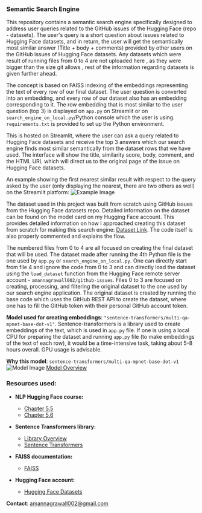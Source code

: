 ### Semantic Search Engine

This repository contains a semantic search engine specifically designed to address user queries related to the GitHub issues of the Hugging Face (repo - datasets). The user's query is a short question about issues related to Hugging Face datasets, and in return, the user will get the semantically most similar answer (Title + body + comments) provided by other users on the GitHub issues of Hugging Face datasets. Any datasets which were result of running files from 0 to 4 are not uploaded here , as they were bigger than the size git allows , rest of the information regarding datasets is given further ahead.

The concept is based on FAISS indexing of the embeddings representing the text of every row of our final dataset. The user question is converted into an embedding, and every row of our dataset also has an embedding corresponding to it. The row embedding that is most similar to the user question (top 3) is displayed on `app.py` on Streamlit or on `search_engine_on_local.py`/Python console which the user is using. `requirements.txt` is provided to set up the Python environment.

This is hosted on Streamlit, where the user can ask a query related to Hugging Face datasets and receive the top 3 answers which our search engine finds most similar semantically from the dataset rows that we have used. The interface will show the title, similarity score, body, comment, and the HTML URL which will direct us to the original page of the issue on Hugging Face datasets.

An example showing the first nearest similar result with respect to the query asked by the user (only displaying the nearest, there are two others as well) on the Streamlit platform:
![Example Image](https://github.com/user-attachments/assets/75916a7c-1437-498f-82eb-18208ad314fd)

The dataset used in this project was built from scratch using GitHub issues from the Hugging Face datasets repo. Detailed information on the dataset can be found on the model card on my Hugging Face account. This provides detailed information on how I approached creating this dataset from scratch for making this search engine: [Dataset Link](https://huggingface.co/datasets/amannagrawall002/github-issues). The code itself is also properly commented and explains the flow.

The numbered files from 0 to 4 are all focused on creating the final dataset that will be used. The dataset made after running the 4th Python file is the one used by `app.py` or `search_engine_on_local.py`. One can directly start from file 4 and ignore the code from 0 to 3 and can directly load the dataset using the `load_dataset` function from the Hugging Face remote server account - `amannagrawall002/github-issues`. Files 0 to 3 are focused on creating, processing, and filtering the original dataset to the one used by our search engine application. The original dataset is created by running the base code which uses the GitHub REST API to create the dataset, where one has to fill the GitHub token with their personal GitHub account token.

**Model used for creating embeddings**: `"sentence-transformers/multi-qa-mpnet-base-dot-v1"`. Sentence-transformers is a library used to create embeddings of the text, which is used in `app.py` file. If one is using a local CPU for preparing the dataset and running `app.py` file (to make embeddings of the text of each row), it would be a time-intensive task, taking about 5-8 hours overall. GPU usage is advisable.

**Why this model**: `sentence-transformers/multi-qa-mpnet-base-dot-v1`
![Model Image](https://github.com/user-attachments/assets/5e03d4a1-0f77-499f-9e17-28cf5ba4dcac)
[Model Overview](https://www.sbert.net/docs/sentence_transformer/pretrained_models.html#model-overview)

### Resources used:

- **NLP Hugging Face course:**
  - [Chapter 5.5](https://huggingface.co/learn/nlp-course/chapter5/5?fw=pt)
  - [Chapter 5.6](https://huggingface.co/learn/nlp-course/chapter5/6?fw=pt)
  
- **Sentence Transformers library:**
  - [Library Overview](https://www.sbert.net/docs/sentence_transformer/pretrained_models.html#model-overview)
  - [Sentence Transformers](https://sbert.net/)
  
- **FAISS documentation:**
  - [FAISS](https://faiss.ai/)
  
- **Hugging Face account:**
  - [Hugging Face Datasets](https://huggingface.co/datasets/amannagrawall002/github-issues)

**Contact**: [amannagrawall002@gmail.com](mailto:amannagrawall002@gmail.com)

